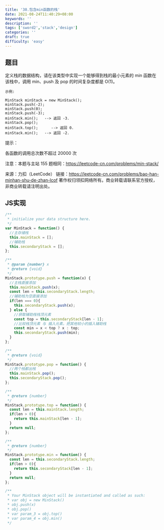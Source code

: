 ```yaml
---
title: '30.包含min函数的栈'
date: 2021-08-24T11:40:29+08:00
keywords: ''
description: ''
tags: ['sword2','stack','design']
categories: ''
draft: true
difficulty: 'easy'
---
```


## 题目

定义栈的数据结构，请在该类型中实现一个能够得到栈的最小元素的 min 函数在该栈中，调用 min、push 及 pop 的时间复杂度都是 O(1)。

```
示例:

MinStack minStack = new MinStack();
minStack.push(-2);
minStack.push(0);
minStack.push(-3);
minStack.min();   --> 返回 -3.
minStack.pop();
minStack.top();      --> 返回 0.
minStack.min();   --> 返回 -2.
```

提示：

各函数的调用总次数不超过 20000 次


注意：本题与主站 155 题相同：https://leetcode-cn.com/problems/min-stack/

来源：力扣（LeetCode）
链接：https://leetcode-cn.com/problems/bao-han-minhan-shu-de-zhan-lcof
著作权归领扣网络所有。商业转载请联系官方授权，非商业转载请注明出处。


## JS实现

```javascript
/**
 * initialize your data structure here.
 */
var MinStack = function() {
  //主存储栈
  this.mainStack = [];
  //辅助栈
  this.secondaryStack = [];
};

/** 
 * @param {number} x
 * @return {void}
 */
MinStack.prototype.push = function(x) {
  //主栈直接添加
  this.mainStack.push(x);
  const len = this.secondaryStack.length;
  //辅助栈为空直接添加
  if(len === 0){
    this.secondaryStack.push(x);
  } else {
    //获取辅助栈栈顶元素
    const top = this.secondaryStack[len - 1];
    //比较栈顶元素 与 插入元素，把其他较小的插入辅助栈
    const min = x < top ? x : top;
    this.secondaryStack.push(min);
  }
};

/**
 * @return {void}
 */
MinStack.prototype.pop = function() {
  //两个栈都出栈
  this.mainStack.pop();
  this.secondaryStack.pop();
};

/**
 * @return {number}
 */
MinStack.prototype.top = function() {
  const len = this.mainStack.length;
  if(len > 0){
    return this.mainStack[len - 1];
  }
  return null;
};

/**
 * @return {number}
 */
MinStack.prototype.min = function() {
  const len = this.secondaryStack.length;
  if(len > 0){
    return this.secondaryStack[len - 1];
  }
  return null;
};

/**
 * Your MinStack object will be instantiated and called as such:
 * var obj = new MinStack()
 * obj.push(x)
 * obj.pop()
 * var param_3 = obj.top()
 * var param_4 = obj.min()
 */
```
